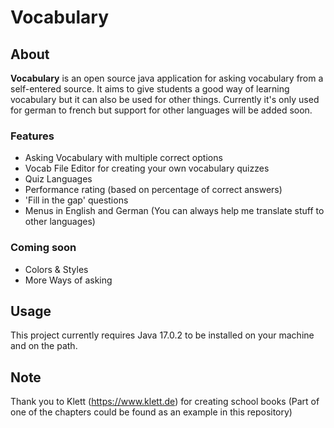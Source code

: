 # Vocabulary

## About
**Vocabulary** is an open source java application for asking vocabulary from a self-entered source. It aims to give students a good way of learning vocabulary but it can also be used for other things.
Currently it's only used for german to french but support for other languages will be added soon.

### Features
- Asking Vocabulary with multiple correct options
- Vocab File Editor for creating your own vocabulary quizzes
- Quiz Languages
- Performance rating (based on percentage of correct answers)
- 'Fill in the gap' questions
- Menus in English and German (You can always help me translate stuff to other languages)

### Coming soon
- Colors & Styles
- More Ways of asking

## Usage
This project currently requires Java 17.0.2 to be installed on your machine and on the path.

## Note
Thank you to Klett (https://www.klett.de) for creating school books (Part of one of the chapters could be found as an example in this repository)
